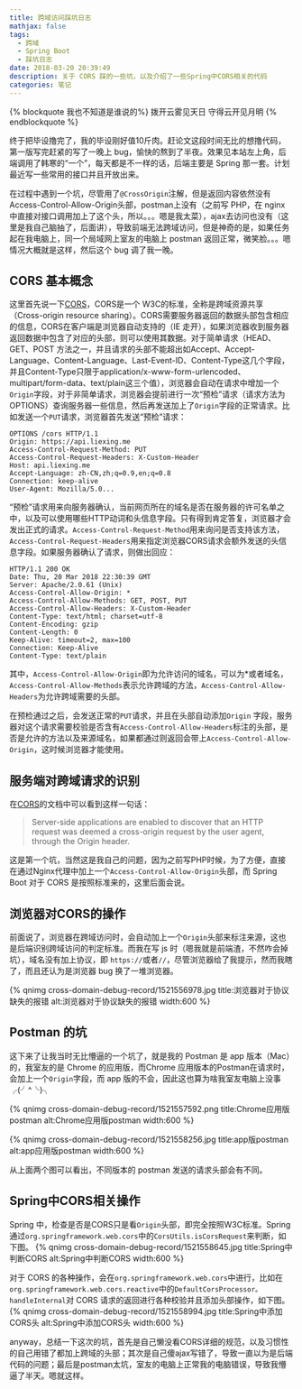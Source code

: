 ```yaml
---
title: 跨域访问踩坑日志
mathjax: false
tags:
  - 跨域
  - Spring Boot
  - 踩坑日志
date: 2018-03-20 20:39:49
description: 关于 CORS 踩的一些坑，以及介绍了一些Spring中CORS相关的代码
categories: 笔记
---
```

{% blockquote 我也不知道是谁说的%}
拨开云雾见天日 守得云开见月明
{% endblockquote %}

终于把毕设撸完了，我的毕设刚好值10斤肉。赶论文这段时间无比的想撸代码，第一版写完赶紧的写了一晚上 bug，愉快的熬到了半夜。效果见本站左上角，后端调用了韩寒的“一个”，每天都是不一样的话，后端主要是 Spring 那一套。计划最近写一些常用的接口并且开放出来。

在过程中遇到一个坑，尽管用了`@CrossOrigin`注解，但是返回内容依然没有Access-Control-Allow-Origin头部，postman上没有（之前写 PHP，在 nginx 中直接对接口调用加上了这个头，所以。。。嗯是我太菜），ajax去访问也没有（这里是我自己脑抽了，后面讲），导致前端无法跨域访问，但是神奇的是，如果任务起在我电脑上，同一个局域网上室友的电脑上 postman 返回正常，微笑脸。。。嗯情况大概就是这样，然后这个 bug 调了我一晚。

## CORS 基本概念
这里首先说一下[CORS](https://www.w3.org/TR/cors/)，CORS是一个 W3C的标准，全称是跨域资源共享（Cross-origin resource sharing）。CORS需要服务器返回的数据头部包含相应的信息，CORS在客户端是浏览器自动支持的（IE 走开），如果浏览器收到服务器返回数据中包含了对应的头部，则可以使用其数据。对于简单请求（HEAD、GET、POST 方法之一，并且请求的头部不能超出如Accept、Accept-Language、Content-Language、Last-Event-ID、Content-Type这几个字段，并且Content-Type只限于application/x-www-form-urlencoded、multipart/form-data、text/plain这三个值），浏览器会自动在请求中增加一个 `Origin`字段，对于非简单请求，浏览器会提前进行一次“预检”请求（请求方法为OPTIONS）查询服务器一些信息，然后再发送加上了`Origin`字段的正常请求。比如发送一个`PUT`请求，浏览器首先发送“预检”请求：
```http
OPTIONS /cors HTTP/1.1
Origin: https://api.liexing.me
Access-Control-Request-Method: PUT
Access-Control-Request-Headers: X-Custom-Header
Host: api.liexing.me
Accept-Language: zh-CN,zh;q=0.9,en;q=0.8
Connection: keep-alive
User-Agent: Mozilla/5.0...
```
“预检”请求用来向服务器确认，当前网页所在的域名是否在服务器的许可名单之中，以及可以使用哪些HTTP动词和头信息字段。只有得到肯定答复，浏览器才会发出正式的请求。`Access-Control-Request-Method`用来询问是否支持该方法，`Access-Control-Request-Headers`用来指定浏览器CORS请求会额外发送的头信息字段。如果服务器确认了请求，则做出回应：
```http
HTTP/1.1 200 OK
Date: Thu, 20 Mar 2018 22:30:39 GMT
Server: Apache/2.0.61 (Unix)
Access-Control-Allow-Origin: *
Access-Control-Allow-Methods: GET, POST, PUT
Access-Control-Allow-Headers: X-Custom-Header
Content-Type: text/html; charset=utf-8
Content-Encoding: gzip
Content-Length: 0
Keep-Alive: timeout=2, max=100
Connection: Keep-Alive
Content-Type: text/plain
```
其中，`Access-Control-Allow-Origin`即为允许访问的域名，可以为*或者域名，`Access-Control-Allow-Methods`表示允许跨域的方法，`Access-Control-Allow-Headers`为允许跨域需要的头部。

在预检通过之后，会发送正常的`PUT`请求，并且在头部自动添加`Origin` 字段，服务器对这个请求需要校验是否含有`Access-Control-Allow-Headers`标注的头部，是否是允许的方法以及来源域名，如果都通过则返回会带上`Access-Control-Allow-Origin`，这时候浏览器才能使用。

## 服务端对跨域请求的识别

在[CORS](https://www.w3.org/TR/cors/)的文档中可以看到这样一句话：

> Server-side applications are enabled to discover that an HTTP request was deemed a cross-origin request by the user agent, through the Origin header.

这是第一个坑，当然这是我自己的问题，因为之前写PHP时候，为了方便，直接在通过Nginx代理中加上一个`Access-Control-Allow-Origin`头部，而 Spring Boot 对于 CORS 是按照标准来的，这里后面会说。

## 浏览器对CORS的操作

前面说了，浏览器在跨域访问时，会自动加上一个`Origin`头部来标注来源，这也是后端识别跨域访问的判定标准。而我在写 js 时（嗯我就是前端渣，不然咋会掉坑），域名没有加上协议，即 `https://`或者`//`，尽管浏览器给了我提示，然而我瞎了，而且还认为是浏览器 bug 换了一堆浏览器。

{% qnimg cross-domain-debug-record/1521556978.jpg title:浏览器对于协议缺失的报错 alt:浏览器对于协议缺失的报错 width:600 %}

## Postman 的坑

这下来了让我当时无比懵逼的一个坑了，就是我的 Postman 是 app 版本（Mac）的，我室友的是 Chrome 的应用版，而Chrome 应用版本的Postman在请求时，会加上一个`Origin`字段，而 app 版的不会，因此这也算为啥我室友电脑上没事╭(╯^╰)╮

{% qnimg cross-domain-debug-record/1521557592.png title:Chrome应用版postman alt:Chrome应用版postman width:600 %}

{% qnimg cross-domain-debug-record/1521558256.jpg title:app版postman alt:app应用版postman width:600 %}

从上面两个图可以看出，不同版本的 postman 发送的请求头部会有不同。

## Spring中CORS相关操作

Spring 中，检查是否是CORS只是看`Origin`头部，即完全按照W3C标准。Spring 通过`org.springframework.web.cors`中的`CorsUtils.isCorsRequest`来判断，如下图。
{% qnimg cross-domain-debug-record/1521558645.jpg title:Spring中判断CORS alt:Spring中判断CORS width:600 %}

对于 CORS 的各种操作，会在`org.springframework.web.cors`中进行，比如在`org.springframework.web.cors.reactive`中的`DefaultCorsProcessor。handleInternal`对 CORS 请求的返回进行各种校验并且添加头部操作，如下图。
{% qnimg cross-domain-debug-record/1521558994.jpg title:Spring中添加CORS头 alt:Spring中添加CORS头 width:600 %}

anyway，总结一下这次的坑，首先是自己懒没看CORS详细的规范，以及习惯性的自己用错了都加上跨域的头部；其次是自己傻ajax写错了，导致一直以为是后端代码的问题；最后是postman太坑，室友的电脑上正常我的电脑错误，导致我懵逼了半天。嗯就这样。
